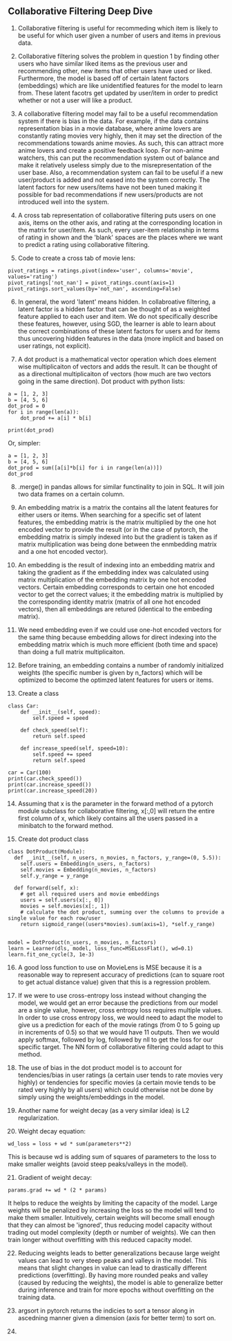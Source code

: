 ## Collaborative Filtering Deep Dive

1. Collaborative filtering is useful for recommeding which item is likely to be useful for which user given a number of users and items in previous data. 

2. Collaborative filtering solves the problem in question 1 by finding other users who have similar liked items as the previous user and recommending other, new items that other users have used or liked. Furthermore, the model is based off of certain latent factors (embeddings) which are like unidentified features for the model to learn from. These latent facotrs get updated by user/item in order to predict whether or not a user will like a product. 

3. A collaborative filtering model may fail to be a useful recommendation system if there is bias in the data. For example, if the data contains representation bias in a movie database, where anime lovers are constantly rating movies very highly, then it may set the direction of the recommendations towards anime movies. As such, this can attract more anime lovers and create a positive feedback loop. For non-anime watchers, this can put the recommendation system out of balance and make it relatively useless simply due to the misrepresentation of the user base. Also, a recommendation system can fail to be useful if a new user/product is added and not eased into the system correctly. The latent factors for new users/items have not been tuned making it possible for bad recommendations if new users/products are not introduced well into the system. 

4. A cross tab representation of collaborative filtering puts users on one axis, items on the other axis, and rating at the corresponding location in the matrix for user/item. As such, every user-item relationship in terms of rating in shown and the 'blank' spaces are the places where we want to predict a rating using collaborative filtering. 

5. Code to create a cross tab of movie lens:
```
pivot_ratings = ratings.pivot(index='user', columns='movie', values='rating')
pivot_ratings['not_nan'] = pivot_ratings.count(axis=1)
pivot_ratings.sort_values(by='not_nan', ascending=False)
```

6. In general, the word 'latent' means hidden. In collabroative filtering, a latent factor is a hidden factor that can be thought of as a weighted feature applied to each user and item. We do not specifically describe these features, however, using SGD, the learner is able to learn about the correct combinations of these latent factors for users and for items thus uncovering hidden features in the data (more implicit and based on user ratings, not explicit). 

7. A dot product is a mathematical vector operation which does element wise multiplicaiton of vectors and adds the result. It can be thought of as a directional multiplicaiton of vectors (how much are two vectors going in the same direction). Dot product with python lists:
```
a = [1, 2, 3]
b = [4, 5, 6]
dot_prod = 0
for i in range(len(a)):
    dot_prod += a[i] * b[i]

print(dot_prod)
```
Or, simpler:
```
a = [1, 2, 3]
b = [4, 5, 6]
dot_prod = sum([a[i]*b[i] for i in range(len(a))])
dot_prod
```

8. .merge() in pandas allows for similar functinality to join in SQL. It will join two data frames on a certain column. 

9. An embedding matrix is a matrix the contains all the latent features for either users or items. When searching for a specific set of latent features, the embedding matrix is the matrix multiplied by the one hot encoded vector to provide the result (or in the case of pytorch, the embedding matrix is simply indexed into but the gradient is taken as if matrix multiplication was being done between the enmbedding matrix and a one hot encoded vector). 

10. An embedding is the result of indexing into an embedding matrix and taking the gradient as if the embedding index was calculated using matrix multiplication of the embedding matrix by one hot encoded vectors. Certain embedding corresponds to certain one hot encoded vector to get the correct values; it the embedding matrix is multiplied by the corresponding identity matrix (matrix of all one hot encoded vectors), then all embeddings are retured (identical to the embeding matrix). 

11. We need embedding even if we could use one-hot encoded vectors for the same thing because embedding allows for direct indexing into the embedding matrix which is much more efficient (both time and space) than doing a full matrix multiplicaiton. 

12. Before training, an embedding contains a number of randomly initialized weights (the specific number is given by n_factors) which will be optimized to become the optimzed latent features for users or items. 

13. Create a class   
```
class Car:
    def __init__(self, speed):
        self.speed = speed
    
    def check_speed(self):
        return self.speed
    
    def increase_speed(self, speed=10):
        self.speed += speed
        return self.speed

car = Car(100)
print(car.check_speed())
print(car.increase_speed())
print(car.increase_speed(20))
```

14. Assuming that x is the parameter in the forward method of a pytorch module subclass for collaborative filtering, x[:,0] will return the entire first column of x, which likely contains all the users passed in a minibatch to the forward method. 

15. Create dot product class
```
class DotProduct(Module):
  def __init__(self, n_users, n_movies, n_factors, y_range=(0, 5.5)):
    self.users = Embedding(n_users, n_factors)
    self.movies = Embedding(n_movies, n_factors)
    self.y_range = y_range
  
  def forward(self, x):
    # get all required users and movie embeddings
    users = self.users(x[:, 0])
    movies = self.movies(x[:, 1])
    # calculate the dot product, summing over the columns to provide a single value for each row/user
    return sigmoid_range((users*movies).sum(axis=1), *self.y_range)


model = DotProduct(n_users, n_movies, n_factors)
learn = Learner(dls, model, loss_func=MSELossFlat(), wd=0.1)
learn.fit_one_cycle(3, 1e-3)
```

16. A good loss function to use on MovieLens is MSE because it is a reasonable way to represent accuracy of predictions (can to square root to get actual distance value) given that this is a regression problem. 

17. If we were to use cross-entropy loss instead without changing the model, we would get an error because the predictions from our model are a single value, however, cross entropy loss requires multiple values. In order to use cross entropy loss, we would need to adapt the model to give us a prediction for each of the movie ratings (from 0 to 5 going up in increments of 0.5) so that we would have 11 outputs. Then we would apply softmax, followed by log, followed by nll to get the loss for our specific target. The NN form of collaborative filtering could adapt to this method. 

18. The use of bias in the dot product model is to account for tendencies/bias in user ratings (a certain user tends to rate movies very highly) or tendencies for specific movies (a certain movie tends to be rated very highly by all users) which could otherwise not be done by simply using the weights/embeddings in the model. 

19. Another name for weight decay (as a very similar idea) is L2 regularization. 

20. Weight decay equation:
```
wd_loss = loss + wd * sum(parameters**2)
```
This is because wd is adding sum of squares of parameters to the loss to make smaller weights (avoid steep peaks/valleys in the model). 

21. Gradient of weight decay:
```
params.grad += wd * (2 * params)
```
It helps to reduce the weights by limiting the capacity of the model. Large weights will be penalized by increasing the loss so the model will tend to make them smaller. Intuitively, certain weights will become small enough that they can almost be 'ignored', thus reducing model capacity without trading out model complexity (depth or number of weights). We can then train longer without overfitting with this reduced capacity model. 

22. Reducing weights leads to better generalizations because large weight values can lead to very steep peaks and valleys in the model. This means that slight changes in value can lead to drastically different predictions (overfitting). By having more rounded peaks and valley (caused by reducing the weights), the model is able to generalize better during inference and train for more epochs without overfitting on the training data. 

23. argsort in pytorch returns the indicies to sort a tensor along in ascedning manner given a dimension (axis for better term) to sort on.

24. 